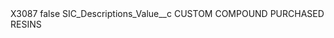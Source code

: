 <?xml version="1.0" encoding="UTF-8"?>
<CustomMetadata xmlns="http://soap.sforce.com/2006/04/metadata" xmlns:xsi="http://www.w3.org/2001/XMLSchema-instance" xmlns:xsd="http://www.w3.org/2001/XMLSchema">
    <label>X3087</label>
    <protected>false</protected>
    <values>
        <field>SIC_Descriptions_Value__c</field>
        <value xsi:type="xsd:string">CUSTOM COMPOUND PURCHASED RESINS</value>
    </values>
</CustomMetadata>
